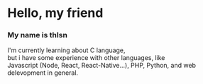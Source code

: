 # Hello, my friend
### My name is thlsn <br />
<p style="align:center;">
I'm currently learning about C language,<br />but i have some experience with other languages, like<br />
Javascript (Node, React, React-Native...), PHP, Python, and web delevopment in general.
<p>
